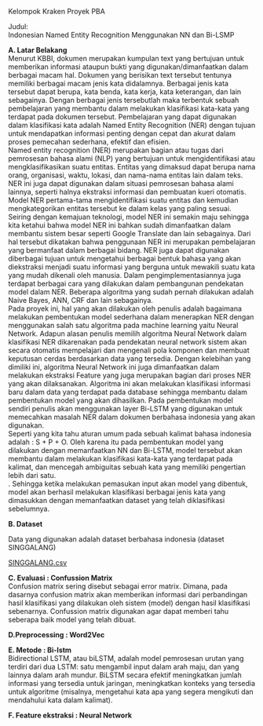 Kelompok Kraken Proyek PBA

Judul:<br>
Indonesian Named Entity Recognition Menggunakan NN dan Bi-LSMP

**A. Latar Belakang**<br>
Menurut KBBI, dokumen merupakan kumpulan text yang bertujuan untuk memberikan informasi ataupun bukti yang digunakan/dimanfaatkan dalam berbagai macam hal. Dokumen yang berisikan text tersebut tentunya memiliki berbagai macam jenis kata didalamnya. Berbagai jenis kata tersebut dapat berupa, kata benda, kata kerja, kata keterangan, dan lain sebagainya. Dengan berbagai jenis tersebutlah maka terbentuk sebuah pembelajaran yang membantu dalam melakukan klasifikasi kata-kata yang terdapat pada dokumen tersebut. Pembelajaran yang dapat digunakan dalam klasifikasi kata adalah Named Entity Recognition (NER) dengan tujuan untuk mendapatkan informasi penting dengan cepat dan akurat dalam proses pemecahan sederhana, efektif dan efisien.<br>
Named entity recognition (NER) merupakan bagian atau tugas dari pemrosesan bahasa alami (NLP) yang bertujuan untuk mengidentifikasi atau mengklasifikasikan suatu entitas. Entitas yang dimaksud dapat berupa nama orang, organisasi, waktu, lokasi, dan nama-nama entitas lain dalam teks. NER ini juga dapat digunakan dalam situasi pemrosesan bahasa alami lainnya, seperti halnya ekstraksi informasi dan pembuatan kueri otomatis. Model NER pertama-tama mengidentifikasi suatu entitas dan kemudian mengkategorikan entitas tersebut ke dalam kelas yang paling sesuai. Seiring dengan kemajuan teknologi, model NER ini semakin maju sehingga kita ketahui bahwa model NER ini bahkan sudah dimanfaatkan dalam membantu sistem besar seperti Google Translate dan lain sebagainya. Dari hal tersebut dikatakan bahwa penggunaan NER ini merupakan pembelajaran yang bermanfaat dalam berbagai bidang. NER juga dapat digunakan diberbagai tujuan untuk mengetahui berbagai bentuk bahasa yang akan diekstraksi menjadi suatu informasi yang berguna untuk mewakili suatu kata yang mudah dikenali oleh manusia. Dalam pengimplementasiannya juga terdapat berbagai cara yang dilakukan dalam pembangunan pendekatan model dalam NER. Beberapa algoritma yang sudah pernah dilakukan adalah Naive Bayes, ANN, CRF dan lain sebagainya. <br>
Pada proyek ini, hal yang akan dilakukan oleh penulis adalah bagaimana melakukan pembentukan model sederhana dalam menerapkan NER dengan menggunakan salah satu algoritma pada machine learning yaitu Neural Network. Adapun alasan penulis memilih algoritma Neural Network dalam klasifikasi NER dikarenakan pada pendekatan neural network sistem akan secara otomatis mempelajari dan mengenali pola komponen dan membuat keputusan cerdas berdasarkan data yang tersedia. Dengan kelebihan yang dimiliki ini, algoritma Neural Network ini juga dimanfaatkan dalam melakukan ekstraksi Feature yang juga merupakan bagian dari proses NER yang akan dilaksanakan. Algoritma ini akan melakukan klasifikasi informasi baru dalam data yang terdapat pada database sehingga membantu dalam pembentukan model yang akan dihasilkan. Pada pembentukan model sendiri penulis akan menggunakan layer Bi-LSTM yang digunakan untuk memecahkan masalah NER dalam dokumen berbahasa indonesia yang akan digunakan. 
<br>Seperti yang kita tahu aturan umum pada sebuah kalimat bahasa indonesia adalah : S + P + O. Oleh karena itu pada pembentukan model yang dilakukan dengan memanfaatkan NN dan Bi-LSTM, model tersebut akan membantu dalam melakukan klasifikasi kata-kata yang terdapat pada kalimat, dan mencegah ambiguitas sebuah kata yang memiliki pengertian lebih dari satu. 
<br>. Sehingga ketika melakukan pemasukan input akan model yang dibentuk, model akan berhasil melakukan klasifikasi berbagai jenis kata yang dimasukkan dengan memanfaatkan dataset yang telah diklasifikasi sebelumnya. 


**B. Dataset**

Data yang digunakan adalah dataset berbahasa indonesia (dataset 
SINGGALANG)

[SINGGALANG.csv](https://github.com/devitayolanda/Indonesian-Named-Entity-Recognition/files/7561381/SINGGALANG.csv)

**C. Evaluasi : Confussion Matrix <br>**
Confusion matrix sering disebut sebagai error matrix. Dimana, pada dasarnya confusion matrix akan memberikan informasi dari perbandingan hasil klasifikasi yang dilakukan oleh sistem (model) dengan hasil klasifikasi sebenarnya. Confussion matrix digunakan agar dapat memberi tahu seberapa baik model yang telah dibuat.

**D.Preprocessing : Word2Vec <br>**

**E. Metode : Bi-lstm <br>**
Bidirectional LSTM, atau biLSTM, adalah model pemrosesan urutan yang terdiri dari dua LSTM: satu mengambil input dalam arah maju, dan yang lainnya dalam arah mundur. 
BiLSTM secara efektif meningkatkan jumlah informasi yang tersedia untuk jaringan, meningkatkan konteks yang tersedia untuk algoritme (misalnya, mengetahui kata apa yang segera mengikuti dan mendahului kata dalam kalimat).

**F. Feature ekstraksi : Neural Network**
